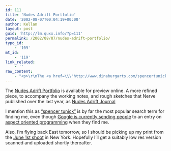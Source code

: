 ```yaml
---
id: 111
title: 'Nudes Adrift Portfolio'
date: '2002-08-07T00:04:19+00:00'
author: Kellan
layout: post
guid: 'http://lm.quxx.info/?p=111'
permalink: /2002/08/07/nudes-adrift-portfolio/
typo_id:
    - '109'
mt_id:
    - '119'
link_related:
    - ''
raw_content:
    - "<p>\r\nThe <a href=\\\"http://www.dinaburgarts.com/spencertunick.html\\\">Nudes Adrift Portfolio</a> is available for preview online.  A more refined piece, to accompany the working notes, and rough sketches that Nerve published over the last year, as <a href=\\\"http://www.nerve.com/nudeadrift\\\">Nudes Adrift Journal</a>\r\n</p>\r\n<p>\r\nI mention this as \r\n<a href=\\\"http://laughingmeme.org/archives/cat_spencer_tunick.html\\\">\\\"spencer tunick\\\"</a> is by far the most popular search term for finding me, even though <a href=\\\"http://www.google.com/search?q=spencer+tunick+site%3Alaughingmeme.org\\\">Google is currently sending people</a> to an entry on <a href=\\\"http://www.laughingmeme.org/archives/000045.html\\\">aspect oriented programming</a> when they find me.\r\n</p>\r\n<p>\r\nAlso, I\\'m flying back East tomorrow, so I should be picking up my print from the\r\n<a href=\\\"http://laughingmeme.org/archives/cat_spencer_tunick.html#000040\\\">June 1st shoot</a> in New York.  Hopefully I\\'ll get a suitably low res version scanned and uploaded shortly thereafter.\r\n</p>"
---
```


The [Nudes Adrift Portfolio](http://www.dinaburgarts.com/spencertunick.html) is available for preview online. A more refined piece, to accompany the working notes, and rough sketches that Nerve published over the last year, as [Nudes Adrift Journal](http://www.nerve.com/nudeadrift)

I mention this as [“spencer tunick”](http://laughingmeme.org/archives/cat_spencer_tunick.html) is by far the most popular search term for finding me, even though [Google is currently sending people](http://www.google.com/search?q=spencer+tunick+site%3Alaughingmeme.org) to an entry on [aspect oriented programming](http://www.laughingmeme.org/archives/000045.html) when they find me.

Also, I’m flying back East tomorrow, so I should be picking up my print from the [June 1st shoot](http://laughingmeme.org/archives/cat_spencer_tunick.html#000040) in New York. Hopefully I’ll get a suitably low res version scanned and uploaded shortly thereafter.